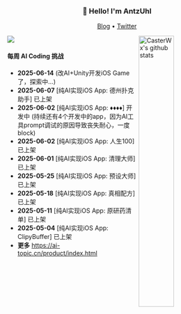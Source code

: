 <h3 align="center">👋 Hello! I'm AntzUhl</h3>

<p align="center">
  <a target="_blank" href="">Blog</a> •
  <a target="_blank" href="">Twitter</a> 
</p>

[![](https://count.getloli.com/get/@CasterWx.github.readme)](https://count.getloli.com/)
 <img align="right" width="40%" src="https://github-readme-stats.vercel.app/api?username=CasterWx&show_icons=true&icon_color=0366d6&bg_color=ffffff&hide_title=true&hide=contribs&include_all_commits=true" alt="CasterWx's github stats"/>

#### 每周 AI Coding 挑战

* **2025-06-14** (改AI+Unity开发iOS Game了，探索中...)
* **2025-06-07** [纯AI实现iOS App: 德州扑克助手] 已上架
* **2025-06-02** [纯AI实现iOS App: ♦️♦️♦️♦️] 开发中 (持续还有4个开发中的app，因为AI工具prompt调试的原因导致丧失耐心，一度block)
* **2025-06-02** [纯AI实现iOS App: 人生100] 已上架
* **2025-06-01** [纯AI实现iOS App: 清理大师] 已上架
* **2025-05-25** [纯AI实现iOS App: 预设大师] 已上架
* **2025-05-18** [纯AI实现iOS App: 真相配方] 已上架
* **2025-05-11** [纯AI实现iOS App: 原研药清单] 已上架
* **2025-05-04** [纯AI实现iOS App: ClipyBuffer] 已上架
* **更多** https://ai-topic.cn/product/index.html

<table>
<tr>

</tr>
</table>
